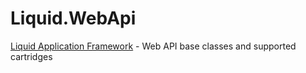 # Liquid.WebApi
[Liquid Application Framework](https://github.com/Avanade/Liquid-Application-Framework) - Web API base classes and supported cartridges

